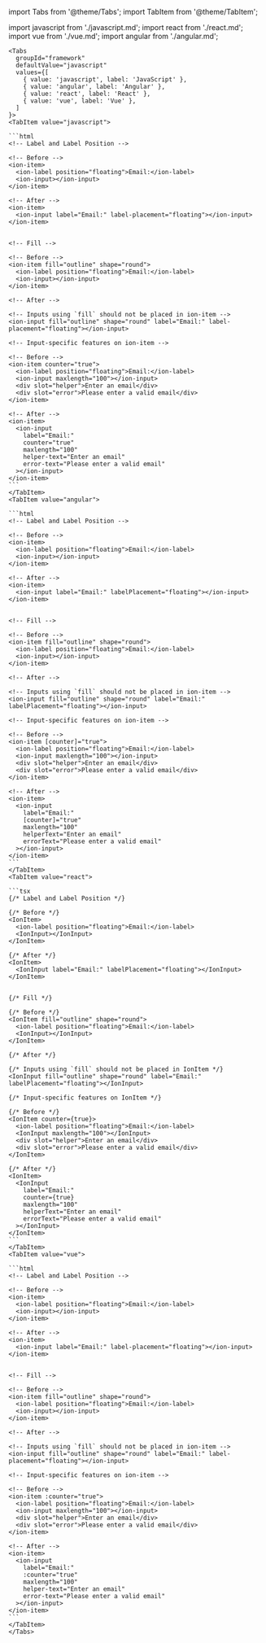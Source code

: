 import Tabs from '@theme/Tabs';
import TabItem from '@theme/TabItem';

import javascript from './javascript.md';
import react from './react.md';
import vue from './vue.md';
import angular from './angular.md';

````mdx-code-block
<Tabs
  groupId="framework"
  defaultValue="javascript"
  values={[
    { value: 'javascript', label: 'JavaScript' },
    { value: 'angular', label: 'Angular' },
    { value: 'react', label: 'React' },
    { value: 'vue', label: 'Vue' },
  ]
}>
<TabItem value="javascript">

```html
<!-- Label and Label Position -->

<!-- Before -->
<ion-item>
  <ion-label position="floating">Email:</ion-label>
  <ion-input></ion-input>
</ion-item>

<!-- After -->
<ion-item>
  <ion-input label="Email:" label-placement="floating"></ion-input>
</ion-item>


<!-- Fill -->

<!-- Before -->
<ion-item fill="outline" shape="round">
  <ion-label position="floating">Email:</ion-label>
  <ion-input></ion-input>
</ion-item>

<!-- After -->

<!-- Inputs using `fill` should not be placed in ion-item -->
<ion-input fill="outline" shape="round" label="Email:" label-placement="floating"></ion-input>

<!-- Input-specific features on ion-item -->

<!-- Before -->
<ion-item counter="true">
  <ion-label position="floating">Email:</ion-label>
  <ion-input maxlength="100"></ion-input>
  <div slot="helper">Enter an email</div>
  <div slot="error">Please enter a valid email</div>
</ion-item>

<!-- After -->
<ion-item>
  <ion-input
    label="Email:"
    counter="true"
    maxlength="100"
    helper-text="Enter an email"
    error-text="Please enter a valid email"
  ></ion-input>
</ion-item>
```
</TabItem>
<TabItem value="angular">

```html
<!-- Label and Label Position -->

<!-- Before -->
<ion-item>
  <ion-label position="floating">Email:</ion-label>
  <ion-input></ion-input>
</ion-item>

<!-- After -->
<ion-item>
  <ion-input label="Email:" labelPlacement="floating"></ion-input>
</ion-item>


<!-- Fill -->

<!-- Before -->
<ion-item fill="outline" shape="round">
  <ion-label position="floating">Email:</ion-label>
  <ion-input></ion-input>
</ion-item>

<!-- After -->

<!-- Inputs using `fill` should not be placed in ion-item -->
<ion-input fill="outline" shape="round" label="Email:" labelPlacement="floating"></ion-input>

<!-- Input-specific features on ion-item -->

<!-- Before -->
<ion-item [counter]="true">
  <ion-label position="floating">Email:</ion-label>
  <ion-input maxlength="100"></ion-input>
  <div slot="helper">Enter an email</div>
  <div slot="error">Please enter a valid email</div>
</ion-item>

<!-- After -->
<ion-item>
  <ion-input
    label="Email:"
    [counter]="true"
    maxlength="100"
    helperText="Enter an email"
    errorText="Please enter a valid email"
  ></ion-input>
</ion-item>
```
</TabItem>
<TabItem value="react">

```tsx
{/* Label and Label Position */}

{/* Before */}
<IonItem>
  <ion-label position="floating">Email:</ion-label>
  <IonInput></IonInput>
</IonItem>

{/* After */}
<IonItem>
  <IonInput label="Email:" labelPlacement="floating"></IonInput>
</IonItem>


{/* Fill */}

{/* Before */}
<IonItem fill="outline" shape="round">
  <ion-label position="floating">Email:</ion-label>
  <IonInput></IonInput>
</IonItem>

{/* After */}

{/* Inputs using `fill` should not be placed in IonItem */}
<IonInput fill="outline" shape="round" label="Email:" labelPlacement="floating"></IonInput>

{/* Input-specific features on IonItem */}

{/* Before */}
<IonItem counter={true}>
  <ion-label position="floating">Email:</ion-label>
  <IonInput maxlength="100"></IonInput>
  <div slot="helper">Enter an email</div>
  <div slot="error">Please enter a valid email</div>
</IonItem>

{/* After */}
<IonItem>
  <IonInput
    label="Email:"
    counter={true}
    maxlength="100"
    helperText="Enter an email"
    errorText="Please enter a valid email"
  ></IonInput>
</IonItem>
```
</TabItem>
<TabItem value="vue">

```html
<!-- Label and Label Position -->

<!-- Before -->
<ion-item>
  <ion-label position="floating">Email:</ion-label>
  <ion-input></ion-input>
</ion-item>

<!-- After -->
<ion-item>
  <ion-input label="Email:" label-placement="floating"></ion-input>
</ion-item>


<!-- Fill -->

<!-- Before -->
<ion-item fill="outline" shape="round">
  <ion-label position="floating">Email:</ion-label>
  <ion-input></ion-input>
</ion-item>

<!-- After -->

<!-- Inputs using `fill` should not be placed in ion-item -->
<ion-input fill="outline" shape="round" label="Email:" label-placement="floating"></ion-input>

<!-- Input-specific features on ion-item -->

<!-- Before -->
<ion-item :counter="true">
  <ion-label position="floating">Email:</ion-label>
  <ion-input maxlength="100"></ion-input>
  <div slot="helper">Enter an email</div>
  <div slot="error">Please enter a valid email</div>
</ion-item>

<!-- After -->
<ion-item>
  <ion-input
    label="Email:"
    :counter="true"
    maxlength="100"
    helper-text="Enter an email"
    error-text="Please enter a valid email"
  ></ion-input>
</ion-item>
```
</TabItem>
</Tabs>
````